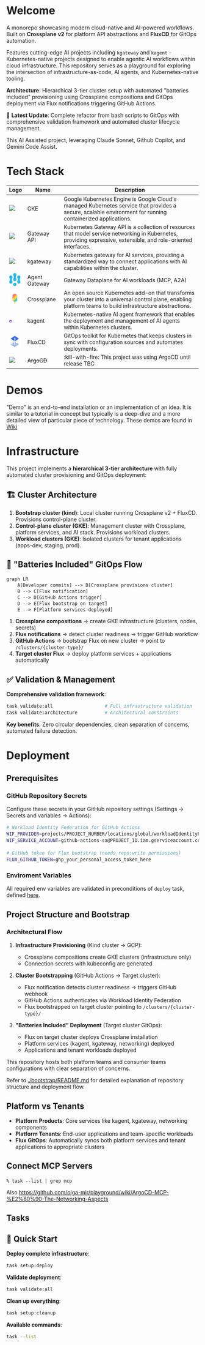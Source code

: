 # Welcome

A monorepo showcasing modern cloud-native and AI-powered workflows. Built on **Crossplane v2** for platform API abstractions and **FluxCD** for GitOps automation.

Features cutting-edge AI projects including `kgateway` and `kagent` - Kubernetes-native projects designed to enable agentic AI workflows within cloud infrastructure. This repository serves as a playground for exploring the intersection of infrastructure-as-code, AI agents, and Kubernetes-native tooling.

**Architecture**: Hierarchical 3-tier cluster setup with automated "batteries included" provisioning using Crossplane compositions and GitOps deployment via Flux notifications triggering GitHub Actions.

🎯 **Latest Update**: Complete refactor from bash scripts to GitOps with comprehensive validation framework and automated cluster lifecycle management.

This AI Assisted project, leveraging Claude Sonnet, Github Copilot, and Gemini Code Assist.

# Tech Stack

| Logo | Name | Description |
|------|------|-------------|
| <img src="https://www.gstatic.com/marketing-cms/assets/images/29/8c/e1f2c0994e87b8d7edf2886f9c02/google-cloud.webp=s96-fcrop64=1,00000000ffffffff-rw" width="30"> | GKE | Google Kubernetes Engine is Google Cloud's managed Kubernetes service that provides a secure, scalable environment for running containerized applications. |
| <img src="https://raw.githubusercontent.com/kubernetes-sigs/gateway-api/dbd2ff92a93e7c8a29bce07cc331e40e6d470efe/site-src/images/logo/logo.svg" width="30"> | Gateway API | Kubernetes Gateway API is a collection of resources that model service networking in Kubernetes, providing expressive, extensible, and role-oriented interfaces. |
| <img src="https://kgateway.dev/feature-api-gateway.svg" width="30"> | kgateway | Kubernetes gateway for AI services, providing a standardized way to connect applications with AI capabilities within the cluster. |
| <img src="https://raw.githubusercontent.com/agentgateway/agentgateway/refs/heads/main/ui/public/favicon.svg" width="30"> | Agent Gateway| Gateway Dataplane for AI workloads (MCP, A2A) |
| <img src="https://raw.githubusercontent.com/cncf/artwork/refs/heads/main/projects/crossplane/icon/color/crossplane-icon-color.svg" width="30"> | Crossplane | An open source Kubernetes add-on that transforms your cluster into a universal control plane, enabling platform teams to build infrastructure abstractions. |
| <img src="https://raw.githubusercontent.com/kagent-dev/kagent/33a48ede61be68c84f6adcfddde09db41aeb1ea7/img/icon-dark.svg" width="30"> | kagent | Kubernetes-native AI agent framework that enables the deployment and management of AI agents within Kubernetes clusters. |
| <img src="https://raw.githubusercontent.com/cncf/artwork/88fa3f88ea2e4bf3e4941be8dc797b6d860c9ade/projects/flux/icon/color/flux-icon-color.svg" width="30"> | FluxCD | GitOps toolkit for Kubernetes that keeps clusters in sync with configuration sources and automates deployments. |
| <img src="https://argo-cd.readthedocs.io/en/stable/assets/logo.png" width="10"> | ~~ArgoCD~~ | :kill-with-fire: This project was using ArgoCD until release TBC |

# Demos

"Demo" is an end-to-end installation or an implementation of an idea. It is similar to a tutorial in concept but typically is a deep-dive and a more detailed view of particular piece of technology.
These demos are found in [Wiki](https://github.com/olga-mir/playground/wiki)

# Infrastructure

This project implements a **hierarchical 3-tier architecture** with fully automated cluster provisioning and GitOps deployment:

## 🏗️ Cluster Architecture

1. **Bootstrap cluster (kind)**: Local cluster running Crossplane v2 + FluxCD. Provisions control-plane cluster.
2. **Control-plane cluster (GKE)**: Management cluster with Crossplane, platform services, and AI stack. Provisions workload clusters.
3. **Workload clusters (GKE)**: Isolated clusters for tenant applications (apps-dev, staging, prod).

## 🔄 "Batteries Included" GitOps Flow

```mermaid
graph LR
    A[Developer commits] --> B[Crossplane provisions cluster]
    B --> C[Flux notification]
    C --> D[GitHub Actions trigger]
    D --> E[Flux bootstrap on target]
    E --> F[Platform services deployed]
```

1. **Crossplane compositions** → create GKE infrastructure (clusters, nodes, secrets)
2. **Flux notifications** → detect cluster readiness → trigger GitHub workflow
3. **GitHub Actions** → bootstrap Flux on new cluster → point to `/clusters/{cluster-type}/`
4. **Target cluster Flux** → deploy platform services + applications automatically

## ✅ Validation & Management

**Comprehensive validation framework**:
```bash
task validate:all                   # Full infrastructure validation
task validate:architecture          # Architectural constraints
```

**Key benefits**: Zero circular dependencies, clean separation of concerns, automated failure detection.

# Deployment

## Prerequisites

### GitHub Repository Secrets

Configure these secrets in your GitHub repository settings (Settings → Secrets and variables → Actions):

```bash
# Workload Identity Federation for GitHub Actions
WIF_PROVIDER=projects/PROJECT_NUMBER/locations/global/workloadIdentityPools/github-pool/providers/github-provider
WIF_SERVICE_ACCOUNT=github-actions-sa@PROJECT_ID.iam.gserviceaccount.com

# GitHub token for Flux bootstrap (needs repo:write permissions)
FLUX_GITHUB_TOKEN=ghp_your_personal_access_token_here
```

### Enviroment Variables

All required env variables are validated in preconditions of `deploy` task, defined [here](./tasks/setup.yaml).

## Project Structure and Bootstrap

### Architectural Flow

1. **Infrastructure Provisioning** (Kind cluster → GCP):
   - Crossplane compositions create GKE clusters (infrastructure only)
   - Connection secrets with kubeconfig are generated

2. **Cluster Bootstrapping** (GitHub Actions → Target cluster):
   - Flux notification detects cluster readiness → triggers GitHub webhook
   - GitHub Actions authenticates via Workload Identity Federation
   - Flux bootstrapped on target cluster pointing to `/clusters/{cluster-type}/`

3. **"Batteries Included" Deployment** (Target cluster GitOps):
   - Flux on target cluster deploys Crossplane installation
   - Platform services (kagent, kgateway, networking) deployed
   - Applications and tenant workloads deployed

This repository hosts both platform teams and consumer teams configurations with clear separation of concerns.

Refer to [./bootstrap/README.md](./bootstrap/README.md) for detailed explanation of repository structure and deployment flow.

## Platform vs Tenants

- **Platform Products**: Core services like kagent, kgateway, networking components
- **Platform Tenants**: End-user applications and team-specific workloads
- **Flux GitOps**: Automatically syncs both platform services and tenant applications to appropriate clusters

## Connect MCP Servers

```
% task --list | grep mcp
```

Also https://github.com/olga-mir/playground/wiki/ArgoCD-MCP-%E2%80%90-The-Networking-Aspects


## Tasks

## 🚀 Quick Start

**Deploy complete infrastructure**:
```bash
task setup:deploy
```

**Validate deployment**:
```bash
task validate:all
```

**Clean up everything**:
```bash
task setup:cleanup
```

**Available commands**:
```bash
task --list
```
